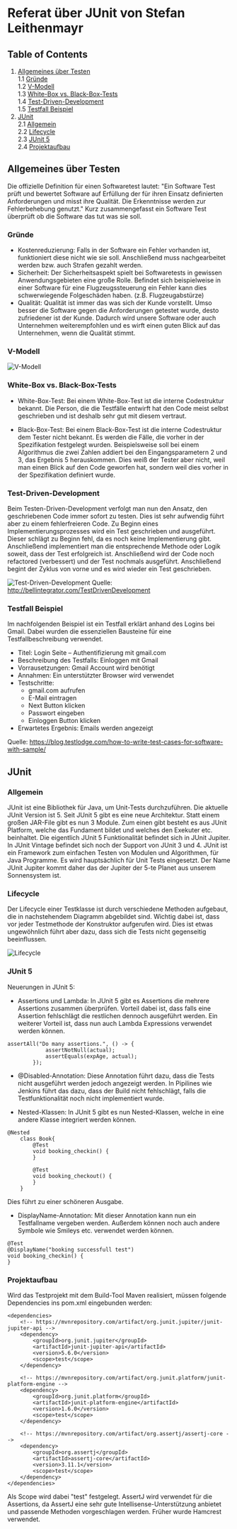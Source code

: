 # Referat über JUnit von Stefan Leithenmayr
## Table of Contents
1. [Allgemeines über Testen](#allgemeines-über-testen)
    <br>1.1 [Gründe](#gründe)
    <br>1.2 [V-Modell](#v-modell)
    <br>1.3 [White-Box vs. Black-Box-Tests](#white-box-vs-black-box-tests)
    <br>1.4 [Test-Driven-Development](#test-driven-development)
    <br>1.5 [Testfall Beispiel](#testfall-beispiel)
2. [JUnit](#junit)
    <br>2.1 [Allgemein](#allgemein)
    <br>2.2 [Lifecycle](#lifecycle)
    <br>2.3 [JUnit 5](#junit-5)
    <br>2.4 [Projektaufbau](#projektaufbau)

## Allgemeines über Testen
Die offizielle Definition für einen Softwaretest lautet: "Ein Software Test prüft und bewertet Software auf Erfüllung der für ihren Einsatz definierten Anforderungen und misst ihre Qualität. Die Erkenntnisse werden zur Fehlerbehebung genutzt."
Kurz zusammengefasst ein Software Test überprüft ob die Software das tut was sie soll.

### Gründe
* Kostenreduzierung: Falls in der Software ein Fehler vorhanden ist, funktioniert diese nicht wie sie soll. Anschließend muss nachgearbeitet werden bzw. auch Strafen gezahlt werden.
* Sicherheit: Der Sicherheitsaspekt spielt bei Softwaretests in gewissen Anwendungsgebieten eine große Rolle. Befindet sich beispielweise in einer Software für eine Flugzeugssteuerung ein Fehler kann dies schwerwiegende Folgeschäden haben. (z.B. Flugzeugabstürze)
* Qualität: Qualität ist immer das was sich der Kunde vorstellt. Umso besser die Software gegen die Anforderungen getestet wurde, desto zufriedener ist der Kunde. Dadurch wird unsere Software oder auch Unternehmen weiterempfohlen und es wirft einen guten Blick auf das Unternehmen, wenn die Qualität stimmt.

### V-Modell
![V-Modell](images/vmodell.png)

### White-Box vs. Black-Box-Tests

* White-Box-Test: Bei einem White-Box-Test ist die interne Codestruktur bekannt. Die Person, die die Testfälle entwirft hat den Code meist selbst geschrieben und ist deshalb sehr gut mit diesem vertraut. 

* Black-Box-Test: Bei einem Black-Box-Test ist die interne Codestruktur dem Tester nicht bekannt. Es werden die Fälle, die vorher in der Spezifikation festgelegt wurden. Beispielsweise soll bei einem Algorithmus die zwei Zahlen addiert bei den Eingangsparametern 2 und 3, das Ergebnis 5 herauskommen. Dies weiß der Tester aber nicht, weil man einen Blick auf den Code geworfen hat, sondern weil dies vorher in der Spezifikation definiert wurde.

### Test-Driven-Development

Beim Testen-Driven-Development verfolgt man nun den Ansatz, den geschriebenen Code immer sofort zu testen. Dies ist sehr aufwendig führt aber zu einem fehlerfreieren Code. Zu Beginn eines Implementierungsprozesses wird ein Test geschrieben und ausgeführt. Dieser schlägt zu Beginn fehl, da es noch keine Implementierung gibt. Anschließend implementiert man die entsprechende Methode oder Logik soweit, dass der Test erfolgreich ist. Anschließend wird der Code noch refactored (verbessert) und der Test nochmals ausgeführt. Anschließend begint der Zyklus von vorne und es wird wieder ein Test geschrieben. 

![Test-Driven-Development](images/tdd.jpg)
Quelle: http://bellintegrator.com/TestDrivenDevelopment

### Testfall Beispiel

Im nachfolgenden Beispiel ist ein Testfall erklärt anhand des Logins bei Gmail. Dabei wurden die essenziellen Bausteine für eine Testfallbeschreibung verwendet.

* Titel: Login Seite – Authentifizierung mit gmail.com
* Beschreibung des Testfalls: Einloggen mit Gmail
* Vorrausetzungen: Gmail Account wird benötigt
* Annahmen: Ein unterstützter Browser wird verwendet
* Testschritte:
    * gmail.com aufrufen
    * E-Mail eintragen
    * Next Button klicken
    * Passwort eingeben
    * Einloggen Button klicken
* Erwartetes Ergebnis: Emails werden angezeigt

Quelle: https://blog.testlodge.com/how-to-write-test-cases-for-software-with-sample/

## JUnit
### Allgemein
JUnit ist eine Bibliothek für Java, um Unit-Tests durchzuführen.
Die aktuelle JUnit Version ist 5. Seit JUnit 5 gibt es eine neue Architektur. Statt einem großen JAR-File gibt es nun 3 Module. Zum einen gibt besteht es aus JUnit Platform, welche das Fundament bildet und welches den Exekuter etc. beinhaltet.
Die eigentlich JUnit 5 Funktionalität befindet sich in JUnit Jupiter. In JUnit Vintage befindet sich noch der Support von JUnit 3 und 4. JUnit ist ein Framework zum einfachen Testen von Modulen und Algorithmen, für Java Programme. Es wird hauptsächlich für Unit Tests eingesetzt. Der Name JUnit Jupiter kommt daher das der Jupiter der 5-te Planet aus unserem Sonnensystem ist.

### Lifecycle
Der Lifecycle einer Testklasse ist durch verschiedene Methoden aufgebaut, die in nachstehendem Diagramm abgebildet sind. Wichtig dabei ist, dass vor jeder Testmethode der Konstruktor aufgerufen wird. Dies ist etwas ungewöhnlich führt aber dazu, dass sich die Tests nicht gegenseitig beeinflussen.

![Lifecycle](images/lifecycle.png)

### JUnit 5
Neuerungen in JUnit 5:

* Assertions und Lambda: In JUnit 5 gibt es Assertions die mehrere Assertions zusammen überprüfen. Vorteil dabei ist, dass falls eine Assertion fehlschlägt die restlichen dennoch ausgeführt werden. Ein weiterer Vorteil ist, dass nun auch Lambda Expressions verwendet werden können.

````
assertAll("Do many assertions.", () -> {
            assertNotNull(actual);
            assertEquals(expAge, actual);
        });
````

* @Disabled-Annotation: Diese Annotation führt dazu, dass die Tests nicht ausgeführt werden jedoch angezeigt werden. In Pipilines wie Jenkins führt das dazu, dass der Build nicht fehlschlägt, falls die Testfunktionalität noch nicht implementiert wurde.

* Nested-Klassen: In JUnit 5 gibt es nun Nested-Klassen, welche in eine andere Klasse integriert werden können.

````
@Nested
    class Book{
        @Test
        void booking_checkin() {
        }

        @Test
        void booking_checkout() {
        }
    }
````

Dies führt zu einer schöneren Ausgabe.

* DisplayName-Annotation: Mit dieser Annotation kann nun ein Testfallname vergeben werden. Außerdem können noch auch andere Symbole wie Smileys etc. verwendet werden können.

````
@Test
@DisplayName("booking successfull test")
void booking_checkin() {
}
```` 

### Projektaufbau
Wird das Testprojekt mit dem Build-Tool Maven realisiert, müssen folgende Dependencies ins pom.xml eingebunden werden:
````
<dependencies>
    <!-- https://mvnrepository.com/artifact/org.junit.jupiter/junit-jupiter-api -->
    <dependency>
        <groupId>org.junit.jupiter</groupId>
        <artifactId>junit-jupiter-api</artifactId>
        <version>5.6.0</version>
        <scope>test</scope>
    </dependency>

    <!-- https://mvnrepository.com/artifact/org.junit.platform/junit-platform-engine -->
    <dependency>
        <groupId>org.junit.platform</groupId>
        <artifactId>junit-platform-engine</artifactId>
        <version>1.6.0</version>
        <scope>test</scope>
    </dependency>

    <!-- https://mvnrepository.com/artifact/org.assertj/assertj-core -->
    <dependency>
        <groupId>org.assertj</groupId>
        <artifactId>assertj-core</artifactId>
        <version>3.11.1</version>
        <scope>test</scope>
    </dependency>
</dependencies>
````

Als Scope wird dabei "test" festgelegt. AssertJ wird verwendet für die Assertions, da AssertJ eine sehr gute Intellisense-Unterstützung anbietet und passende Methoden vorgeschlagen werden. Früher wurde Hamcrest verwendet.